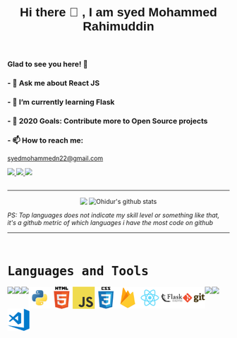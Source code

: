 <h1 align="center" style="font-family:sans-serif"> Hi there 👋 , I am syed Mohammed Rahimuddin </h1>

<br />

### Glad to see you here! 🤩 &nbsp;

### - 🔭 Ask me about React JS

### - 🌱 I’m currently learning Flask

### - 🥅 2020 Goals: Contribute more to Open Source projects

### - 📫 How to reach me:

syedmohammedn22@gmail.com

<div align="left">
  <a href="www.linkedin.com/in/syed-mohammed-rahimuddin-n-219623172">
    <img  width="50px" src="https://cdn.jsdelivr.net/npm/simple-icons@3.12.0/icons/linkedin.svg"/>
  </a>
  <a href="https://github.com/syedn22">
    <img   width="50px" src="https://cdn.jsdelivr.net/npm/simple-icons@v3/icons/github.svg" />
  </a>
  <a href="https://www.instagram.com/iamsyedrahim/">
    <img   width="50px" src="https://cdn.jsdelivr.net/npm/simple-icons@v3/icons/instagram.svg" />
  </a>
</div>

<br/>
<hr/>
<p align="center">
  <img align="center" src="https://github-readme-stats.vercel.app/api/top-langs/?username=syedn22&theme=radical&hide_langs_below=1&layout=compact" />
  <img align="center" src="https://github-readme-stats.vercel.app/api?username=syedn22&show_icons=true&theme=radical&line_height=21" alt="Ohidur's github stats"/>
</p>

_PS: Top languages does not indicate my skill level or something like that, it's a github metric of which languages i have the most code on github_

<hr/>
<br />

<!-- **Languages and Tools:** &nbsp; -->
<h1 style="font-family:monospace;"> Languages and Tools </h1>
<img align="left" height="50px" src="https://devicons.github.io/devicon/devicon.git/icons/c/c-original.svg">
<img align="left" height="50px" src="https://devicons.github.io/devicon/devicon.git/icons/cplusplus/cplusplus-original.svg">
<img align="left" height="50px" src="https://devicons.github.io/devicon/devicon.git/icons/java/java-original-wordmark.svg">
<img align="left" height="50px" src="https://raw.githubusercontent.com/github/explore/80688e429a7d4ef2fca1e82350fe8e3517d3494d/topics/python/python.png">
<img align="left" height="50px" src="https://raw.githubusercontent.com/github/explore/80688e429a7d4ef2fca1e82350fe8e3517d3494d/topics/html/html.png">
<img align="left" height="50px" src="https://raw.githubusercontent.com/github/explore/80688e429a7d4ef2fca1e82350fe8e3517d3494d/topics/javascript/javascript.png">
<img align="left" height="50px" src="https://raw.githubusercontent.com/github/explore/80688e429a7d4ef2fca1e82350fe8e3517d3494d/topics/css/css.png">
<img align="left" height="50px" src="https://raw.githubusercontent.com/github/explore/80688e429a7d4ef2fca1e82350fe8e3517d3494d/topics/firebase/firebase.png">
<img align="left" height="50px" src="https://raw.githubusercontent.com/github/explore/80688e429a7d4ef2fca1e82350fe8e3517d3494d/topics/react/react.png">
<img align="left" height="50px" src="https://raw.githubusercontent.com/github/explore/80688e429a7d4ef2fca1e82350fe8e3517d3494d/topics/flask/flask.png">
<img align="left" height="50px" src="https://raw.githubusercontent.com/github/explore/80688e429a7d4ef2fca1e82350fe8e3517d3494d/topics/git/git.png">
<img align="left" height="50px" src="https://devicons.github.io/devicon/devicon.git/icons/mysql/mysql-original-wordmark.svg">
<img align="left" height="50px" src="https://devicons.github.io/devicon/devicon.git/icons/oracle/oracle-original.svg">
<img align="left" height="50px" src="https://raw.githubusercontent.com/github/explore/80688e429a7d4ef2fca1e82350fe8e3517d3494d/topics/visual-studio-code/visual-studio-code.png">

<!-- <code><img align="left" height="50px" src=""></code> -->

<!--
**syedn22/syedn22** is a ✨ _special_ ✨ repository because its `README.md` (this file) appears on your GitHub profile.

Here are some ideas to get you started:

- 🔭 I’m currently working on ...
- 🌱 I’m currently learning ...
- 👯 I’m looking to collaborate on ...
- 🤔 I’m looking for help with ...
- 💬 Ask me about ...
- 📫 How to reach me: ...
- 😄 Pronouns: ...
- ⚡ Fun fact: ...
-->
